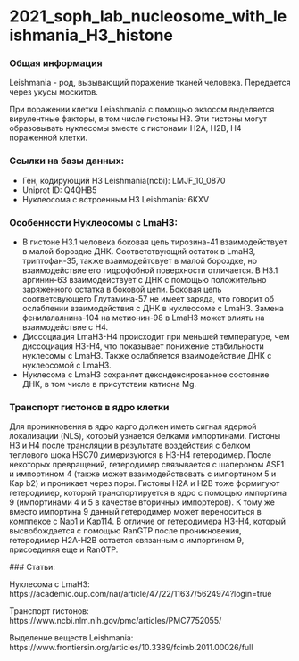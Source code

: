 # 2021_soph_lab_nucleosome_with_leishmania_H3_histone
### Общая информация
<p> Leishmania - род, вызывающий поражение тканей человека. Передается через укусы москитов.<br>
<p> При поражении клетки Leiashmania с помощью экзосом выделяется вирулентные факторы, в том числе гистоны H3. Эти гистоны могут образовывать нуклесомы вместе с гистонами H2A, H2B, H4 пораженной клетки.</p>

### Ссылки на базы данных:
  <ul>
    <li> Ген, кодирующий H3 Leishmania(ncbi): LMJF_10_0870 <br>
    <li> Uniprot ID: Q4QHB5 <br>
    <li> Нуклеосома с встроенным H3 Leishmania: 6KXV <br>
  </ul>

### Особенности Нуклеосомы с LmaH3:
  <ul>
    <li> В гистоне H3.1 человека боковая цепь тирозина-41 взаимодействует в малой бороздке ДНК. Соответствующий остаток в LmaH3, триптофан-35, также взаимодейтсвует в малой бороздке, но взаимодействие его гидрофобной поверхности отличается. В H3.1 аргинин-63 взаимодействует с ДНК с помощью положительно заряженного остатка в боковой цепи. Боковая цепь соответсвующего Глутамина-57 не имеет заряда, что говорит об ослаблении взаимодействия с ДНК в нуклеосоме с LmaH3. Замена фенилалалнина-104 на метионин-98 в LmaH3 может влиять на взаимодействие с H4.<br>
    <li> Диссоциация LmaH3-H4 происходит при меньшей температуре, чем диссоциация H3-H4, что показывает понижение стабильности нуклесомы с LmaH3. Также ослабляется взаимодействие ДНК с нуклеосомой с LmaH3.<br>
    <li> Нуклесома с LmaH3 сохраняет деконденсированное состояние ДНК, в том числе в присутствии катиона Mg.<br>
  </ul>

### Транспорт гистонов в ядро клетки
<p>Для проникновения в ядро карго должен иметь сигнал ядерной локализации (NLS), который узнается белками импортинами. Гистоны Н3 и Н4 после трансляции в результате воздействия с белком теплового шока HSC70 димеризуются в Н3-Н4 гетеродимер. После некоторых превращений, гетеродимер связывается с шапероном ASF1 и импортином 4 (также может взаимодействовать с импортином 5 и Kap b2) и проникает через поры. Гистоны Н2А и Н2В тоже формигуют гетеродимер, который транспортируется в ядро с помощью импортина 9 (импортинами 4 и 5 в качестве вторичных импортеров). К тому же вместо импортина 9 данный гетеродимер может переноситься в комплексе с Nap1 и Kap114. В отличие от гетеродимера Н3-Н4, который высвобождается с помощью RanGTP после проникновения, гетеродимер Н2А-Н2В остается связанным с импортином 9, присоединяя еще и RanGTP.</p>
### Статьи:
<p>Нуклесома с LmaH3: https://academic.oup.com/nar/article/47/22/11637/5624974?login=true</p>
<p>Транспорт гистонов: https://www.ncbi.nlm.nih.gov/pmc/articles/PMC7752055/</p>
<p>Выделение веществ Leishmania: https://www.frontiersin.org/articles/10.3389/fcimb.2011.00026/full</p>
